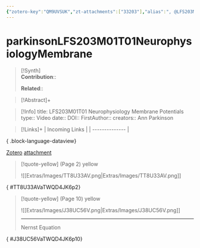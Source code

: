 ```yaml
---
{"zotero-key":"QM9UVSUK","zt-attachments":["33203"],"alias":", @LFS203M01T01 Neurophysiology Membrane Potentials","keywords":[],"FirstAuthor":"[[ Ann Parkinson]]","tags":["source/video"],"dg-publish":true,"permalink":"/sources/video/parkinson-lfs-203-m01-t01-neurophysiology-membrane/","dgPassFrontmatter":true}
---
```


# parkinsonLFS203M01T01NeurophysiologyMembrane

>[!Synth]  
>**Contribution**::  
>  
>**Related**:: 
>  

> [!Abstract]+
> 

> [!Info]
> title: LFS203M01T01 Neurophysiology Membrane Potentials
> type:: Video 
> date:: 
> DOI:: 
> FirstAuthor:: 
> creators:: Ann Parkinson

> [!Links]+
>  | Incoming Links |
> | -------------- |
> 
{ .block-language-dataview}


[Zotero](zotero://select/library/items/QM9UVSUK) [attachment](<file:///Users/nathanmaxwell/Zotero/storage/TWQD4JK6/LFS203_Week_1_Neurophysiology_I_2023_1_slide_page%20pages%205%20-%2020.pdf>)

> [!quote-yellow] (Page 2) yellow
> 
> ![[Extras/Images/TT8U33AV.png\|Extras/Images/TT8U33AV.png]]
>
{ #TT8U33AVaTWQD4JK6p2}


> [!quote-yellow] (Page 10) yellow
> 
> ![[Extras/Images/J38UC56V.png\|Extras/Images/J38UC56V.png]]
> 
> ---
> Nernst Equation
>
{ #J38UC56VaTWQD4JK6p10}





